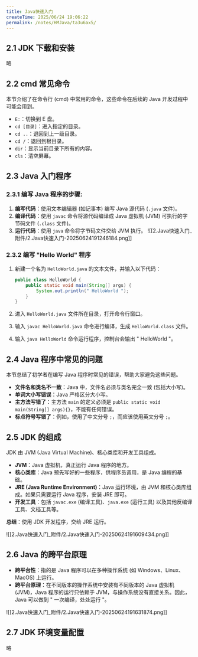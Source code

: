 ```yaml
---
title: Java快速入门
createTime: 2025/06/24 19:06:22
permalink: /notes/HMJava/ta3u6ax5/
---
```

## 2.1 JDK 下载和安装

略

## 2.2 cmd 常见命令

本节介绍了在命令行 (cmd) 中常用的命令，这些命令在后续的 Java 开发过程中可能会用到。

*   `E:`：切换到 E 盘。
*   `cd [目录]`：进入指定的目录。
*   `cd ..`：退回到上一级目录。
*   `cd /`：退回到根目录。
*   `dir`：显示当前目录下所有的内容。
*   `cls`：清空屏幕。

## 2.3 Java 入门程序

### **2.3.1 编写 Java 程序的步骤**:

1. **编写代码**：使用文本编辑器 (如记事本) 编写 Java 源代码 (`.java` 文件)。
2. **编译代码**：使用 `javac` 命令将源代码编译成 Java 虚拟机 (JVM) 可执行的字节码文件 (`.class` 文件)。
3. **运行代码**：使用 `java` 命令将字节码文件交给 JVM 执行。
![[2.Java快速入门_附件/2.Java快速入门-20250624191246184.png]]
### **2.3.2 编写 "Hello World" 程序**

1. 新建一个名为 `HelloWorld.java` 的文本文件，并输入以下代码：

	```java
	public class HelloWorld {
		public static void main(String[] args) {
			System.out.println(" HelloWorld ");
		}
	}
	```

2. 进入 `HelloWorld.java` 文件所在目录，打开命令行窗口。
3. 输入 `javac HelloWorld.java` 命令进行编译，生成 `HelloWorld.class` 文件。
4. 输入 `java HelloWorld` 命令运行程序，控制台会输出 " HelloWorld "。

## 2.4 Java 程序中常见的问题

本节总结了初学者在编写 Java 程序时常见的错误，帮助大家避免这些问题。

*   **文件名和类名不一致**：Java 中，文件名必须与类名完全一致 (包括大小写)。
*   **单词大小写错误**：Java 严格区分大小写。
*   **主方法写错了**：主方法 `main` 的定义必须是 `public static void main(String[] args){}`，不能有任何错误。
*   **标点符号写错了**：例如，使用了中文分号 `;`，而应该使用英文分号 `;`。

## 2.5 JDK 的组成

JDK 由 JVM (Java Virtual Machine)、核心类库和开发工具组成。

*   **JVM**：Java 虚拟机，真正运行 Java 程序的地方。
*   **核心类库**：Java 预先写好的一些程序，供程序员调用，是 Java 编程的基础。
*   **JRE (Java Runtime Environment)**：Java 运行环境，由 JVM 和核心类库组成。如果只需要运行 Java 程序，安装 JRE 即可。
*   **开发工具**：包括 `javac.exe` (编译工具)、`java.exe` (运行工具) 以及其他反编译工具、文档工具等。

**总结**：使用 JDK 开发程序，交给 JRE 运行。

![[2.Java快速入门_附件/2.Java快速入门-20250624191609434.png]]

## 2.6 Java 的跨平台原理

*   **跨平台性**：指的是 Java 程序可以在多种操作系统 (如 Windows、Linux、MacOS) 上运行。
*   **跨平台原理**：在不同版本的操作系统中安装有不同版本的 Java 虚拟机 (JVM)，Java 程序的运行只依赖于 JVM，与操作系统没有直接关系。因此，Java 可以做到 " 一次编译，处处运行 "。

![[2.Java快速入门_附件/2.Java快速入门-20250624191631874.png]]

## 2.7 JDK 环境变量配置

略
